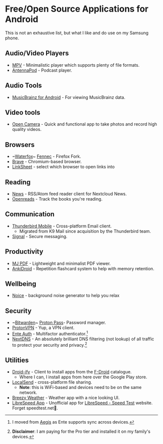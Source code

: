 # Free/Open Source Applications for Android

This is not an exhaustive list, but what I like and do use on my Samsung phone.

## Audio/Video Players

- [MPV](https://mpv.io/ "MPV") - Minimalistic player which supports plenty of file formats.
- [AntennaPod](https://antennapod.org/ "AntennaPod") - Podcast player.

## Audio Tools

- [MusicBrainz for Android](https://musicbrainz.org/doc/MusicBrainz_for_Android "MusicBrainz") - For viewing MusicBrainz data.

## Video tools

- [Open Camera](https://opencamera.org.uk/ "Open Camera") - Quick and functional app to take photos and record high quality videos.

## Browsers

- ~[Waterfox](https://play.google.com/store/apps/details?id=net.waterfox.android.release "Waterfox on Google Play Store")~ [Fennec](https://f-droid.org/en/packages/org.mozilla.fennec_fdroid/ "Fennec on F-Droid") - Firefox Fork.
- [Brave](https://brave.com/ "Brave") - Chromium-based browser.
- [LinkSheet](https://github.com/LinkSheet/LinkSheet) - select which browser to open links into

## Reading

- [News](https://f-droid.org/en/packages/co.appreactor.news/ "News on F-Droid") - RSS/Atom feed reader client for Nextcloud News.
- [Openreads](https://f-droid.org/en/packages/software.mdev.bookstracker "Openreads on F-Droid") - Track the books you're reading. 

## Communication

- [Thunderbird Mobile](https://www.thunderbird.net/en-GB/mobile/ "Thunderbird Mobile") - Cross-platform Email client.
  - Migrated from K9 Mail since acquisition by the Thunderbird team.
- [Signal](https://play.google.com/store/apps/details?id=org.thoughtcrime.securesms "Signal on Google Play Store") - Secure messaging.

## Productivity

- [MJ PDF](https://gitlab.com/mudlej_android/mj_pdf_reader "MJ PDF on GitLab") - Lightweight and minimalist PDF viewer.
- [AnkiDroid](https://github.com/ankidroid/Anki-Android/ "AnkiDroid on GitHub") - Repetition flashcard system to help with memory retention.

## Wellbeing

- [Noice](https://trynoice.com/) - background noise generator to help you relax

## Security

- ~[Bitwarden](https://bitwarden.com/ "Bitwarden")~ [Proton Pass](https://f-droid.org/en/packages/proton.android.pass.fdroid/)- Password manager.
- [ProtonVPN](https://f-droid.org/en/packages/ch.protonvpn.android/) - Yup, a VPN client.
- [Ente Auth](https://ente.io/auth/ "Ente Auth") - Multifactor authenticator.[^1]
- [NextDNS](https://nextdns.io/ "NextDNS") - An absolutely brilliant DNS filtering (not lookup) of all traffic to protect your security and privacy.[^2]

## Utilities

- [Droid-ify](https://droidify.eu.org/ "Droid-ify") - Client to install apps from the [F-Droid](https://f-droid.org) catalogue.
  - Where I can, I install apps from here over the Google Play store.
- [LocalSend](https://localsend.org/ "LocalSend") - cross-platform file sharing.
  - **Note**: this is WiFi-based and devices need to be on the same network.
- [Breezy Weather](https://github.com/breezy-weather/breezy-weather "Breezy Weather on GitHub") - Weather app with a nice looking UI.
- [LibreSpeed App](https://f-droid.org/packages/com.dosse.speedtest/ "LibreSpeed on F-Droid") - Unofficial app for [LibreSpeed - Speed Test](https://librespeed.org/) website. Forget speedtest.net🤮. 

[^1]: I moved from [Aegis](https://getaegis.app/ "Aegis Authenticator") as Ente supports sync across devices.
[^2]: **Disclaimer**: I am paying for the Pro tier and installed it on my family's devices.
